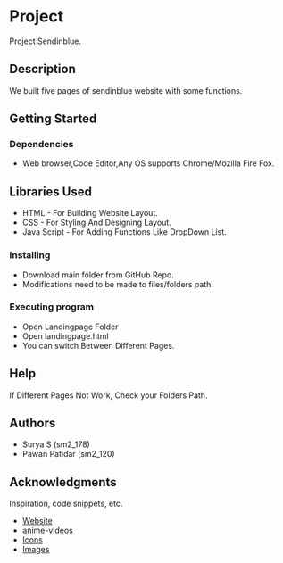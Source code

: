 # Project

Project Sendinblue.

## Description

We built five pages of sendinblue website with some functions.

## Getting Started

### Dependencies

* Web browser,Code Editor,Any OS supports Chrome/Mozilla Fire Fox.

## Libraries Used

* HTML - For Building Website Layout.
* CSS - For Styling And Designing Layout.
* Java Script - For Adding Functions Like DropDown List.

### Installing


* Download main folder from GitHub Repo.
* Modifications need to be made to files/folders path.

### Executing program

* Open Landingpage Folder 
* Open landingpage.html
* You can switch Between Different Pages.

## Help

If Different Pages Not Work, Check your Folders Path.

## Authors

* Surya S (sm2_178)
* Pawan Patidar (sm2_120)

## Acknowledgments

Inspiration, code snippets, etc.
* [Website](https://www.sendinblue.com/)
* [anime-videos](https://player.vimeo.com/video/427643680?api=1&background=1&mute=0)
* [Icons](https://www.flaticon.com/)
* [Images](https://unsplash.com/)



